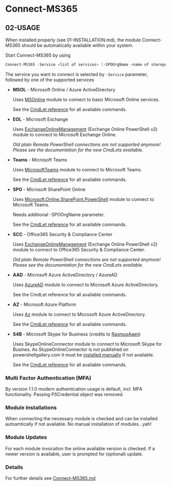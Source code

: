 # Connect-MS365

## 02-USAGE

When installed properly (see 01-INSTALLATION.md), the module Connect-MS365 should be automatically available within your system.

Start Connect-MS365 by using

```powershell
Connect-MS365 -Service <list of services> [-SPOOrgName <name of sharepoint org>]
```

The service you want to connect is selected by `-Service` parameter, followed by one of the supported services

* __MSOL__ - Microsoft Online / Azure ActiveDirectory

  Uses [MSOnline](https://docs.microsoft.com/powershell/azure/active-directory/overview?view=azureadps-1.0) module to connect to basic Microsoft Online services.

  See the [CmdLet reference](https://docs.microsoft.com/powershell/module/msonline) for all available commands.

* __EOL__ - Microsoft Exchange

  Uses [ExchangeOnlineManagement](https://docs.microsoft.com/powershell/exchange/exchange-online/exchange-online-powershell-v2/exchange-online-powershell-v2) (Exchange Online PowerShell v2) module to connect to Microsoft Exchange Online.

  _Old plain Remote PowerShell connections are not supported anymore! Please see the documentation for the new CmdLets available._

* __Teams__ - Microsoft Teams

  Uses [MicrosoftTeams](https://docs.microsoft.com/microsoftteams/teams-powershell-overview) module to connect to Microsoft Teams.

  See the [CmdLet reference](https://docs.microsoft.com/en-us/powershell/module/teams) for all available commands.

* __SPO__ - Microsoft SharePoint Online

  Uses [Microsoft.Online.SharePoint.PowerShell](https://docs.microsoft.com/en-us/powershell/sharepoint/sharepoint-online/introduction-sharepoint-online-management-shell) module to connect to Microsoft Teams.

  Needs additional -SPOOrgName parameter.

  See the [CmdLet reference](https://docs.microsoft.com/en-us/powershell/module/sharepoint-online/) for all available commands.

* __SCC__ - Office365 Security & Compliance Center

  Uses [ExchangeOnlineManagement](https://docs.microsoft.com/powershell/exchange/exchange-online/exchange-online-powershell-v2/exchange-online-powershell-v2) (Exchange Online PowerShell v2) module to connect to Office365 Security & Compliance Center.

  _Old plain Remote PowerShell connections are not supported anymore! Please see the documentation for the new CmdLets available._

* __AAD__ - Microsoft Azure ActiveDirectory / AzureAD

  Uses [AzureAD](https://docs.microsoft.com/en-us/powershell/azure/active-directory/overview) module to connect to Microsoft Azure ActiveDirectory.

  See the CmdLet reference for all available commands.

* __AZ__ - Microsoft Azure Platform

  Uses [Az](https://docs.microsoft.com/de-de/powershell/azure) module to connect to Microsoft Azure ActiveDirectory.

  See the [CmdLet reference](https://docs.microsoft.com/de-de/powershell/module/?view=azps-3.8.0) for all available commands.

* __S4B__ - Microsoft Skype for Business (credits to [RasmusAaen](https://github.com/RasmusAaen))

  Uses SkypeOnlineConnector module to connect to Microsoft Skype for Busines.
  As SkypeOnlineConnector is not published on powershellgallery.com it must be [installed manually](https://www.microsoft.com/en-us/download/details.aspx?id=39366) if not available.

  See the [CmdLet reference](https://docs.microsoft.com/en-us/powershell/module/skype/?view=skype-ps) for all available commands.

### Multi Factor Authentication (MFA)

By version 1.1.0 modern authentication usage is default, incl. MFA functionality.
Passing PSCredential object was removed.

### Module Installations

When connecting the necessary module is checked and can be installed autoamtically if not available. No manual installation of modules...yah!

### Module Updates

For each module invocation the online available version is checked. If a newer version is available, user is prompted for (optional) update.

### Details

For further details see [Connect-MS365.md](Connect-MS365.md)
